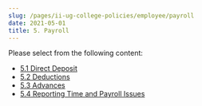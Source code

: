 ```yaml
---
slug: /pages/ii-ug-college-policies/employee/payroll
date: 2021-05-01
title: 5. Payroll
---
```

Please select from the following content:

* [5.1 Direct Deposit](/pages/ii-ug-college-policies/employee/payroll/direct-deposit)
* [5.2 Deductions](/pages/ii-ug-college-policies/employee/payroll/deductions)
* [5.3 Advances](/pages/ii-ug-college-policies/employee/payroll/advances)
* [5.4 Reporting Time and Payroll Issues](/pages/ii-ug-college-policies/employee/payroll/payroll-issues)
